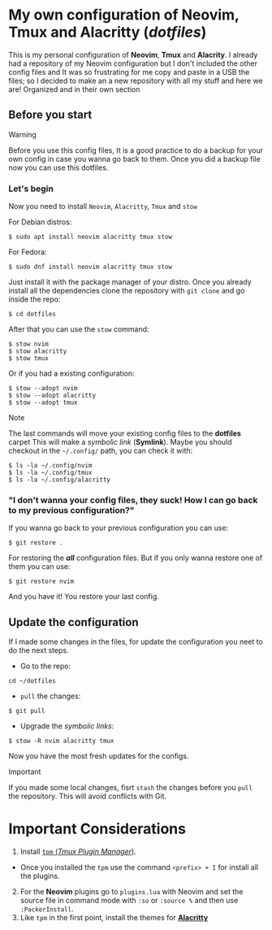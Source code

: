 # My own configuration of **Neovim**, **Tmux** and **Alacritty** (***dotfiles***)

This is my personal configuration of **Neovim**, **Tmux** and **Alacrity**. I already had a repository of my Neovim configuration but I don't included the other config files and It was so frustrating for me copy and paste in a USB the files; so I decided to make an a new repository with all my stuff and here we are! Organized and in their own section 

## Before you start
> [!WARNING]
> Before you use this config files, It is a good practice to do a backup for your own config in case you wanna go back to them. Once you did a backup file now you can use this dotfiles.

### Let's begin

Now you need to install `Neovim`, `Alacritty`, `Tmux` and `stow`

For Debian distros:
```
$ sudo apt install neovim alacritty tmux stow
```
For Fedora:
```
$ sudo dnf install neovim alacritty tmux stow
```
Just install it with the package manager of your distro. Once you already install all the dependencies clone the repository with `git clone` and go inside the repo:
```
$ cd dotfiles
```
After that you can use the `stow` command:
```
$ stow nvim
$ stow alacritty
$ stow tmux
```
Or if you had a existing configuration:
```
$ stow --adopt nvim
$ stow --adopt alacritty
$ stow --adopt tmux
```
> [!NOTE]
> The last commands will move your existing config files to the **dotfiles** carpet
This will make a *symbolic link* (**Symlink**). Maybe you should checkout in the `~/.config/` path, you can check it with:
```
$ ls -la ~/.config/nvim
$ ls -la ~/.config/tmux
$ ls -la ~/.config/alacritty
```
### "I don't wanna your config files, they suck! How I can go back to my previous configuration?"
If you wanna go back to your previous configuration you can use:
```
$ git restore .
```
For restoring the ***all*** configuration files. But if you only wanna restore one of them you can use:
```
$ git restore nvim
```
And you have it! You restore your last config.

## Update the configuration
If I made some changes in the files, for update the configuration you neet to do the next steps.
- Go to the repo:
```
cd ~/dotfiles
```
- `pull` the changes:
```
$ git pull
```
- Upgrade the *symbolic links*:
```
$ stow -R nvim alacritty tmux
```
Now you have the most fresh updates for the configs.

> [!IMPORTANT]
> If you made some local changes, fisrt `stash` the changes before you `pull` the repository. This will avoid conflicts with Git.

# Important Considerations
1. Install [`tpm` (*Tmux Plugin Manager*)](https://github.com/tmux-plugins/tpm).
- Once you installed the `tpm` use the command `<prefix> + I` for install all the plugins.
2. For the **Neovim** plugins go to `plugins.lua` with Neovim and set the source file in command mode with `:so` or `:source %` and then use `:PackerInstall`.
3. Like `tpm` in the first point, install the themes for [**Alacritty**](https://github.com/alacritty/alacritty-theme)
